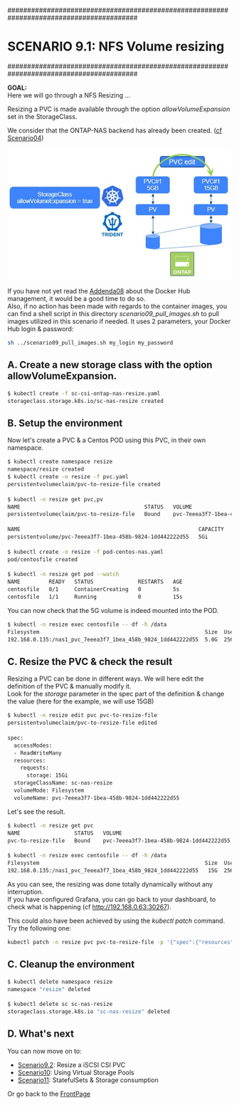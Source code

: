 #########################################################################################
# SCENARIO 9.1: NFS Volume resizing
#########################################################################################

**GOAL:**  
Here we will go through a NFS Resizing ...

Resizing a PVC is made available through the option *allowVolumeExpansion* set in the StorageClass.  

We consider that the ONTAP-NAS backend has already been created. ([cf Scenario04](../../Scenario02))

<p align="center"><img src="../Images/scenario09_1.jpg"></p>

If you have not yet read the [Addenda08](../../../Addendum/Addenda08) about the Docker Hub management, it would be a good time to do so.  
Also, if no action has been made with regards to the container images, you can find a shell script in this directory _scenario09_pull_images.sh_ to pull images utilized in this scenario if needed. It uses 2 parameters, your Docker Hub login & password:

```bash
sh ../scenario09_pull_images.sh my_login my_password
```

## A. Create a new storage class with the option allowVolumeExpansion.

```bash
$ kubectl create -f sc-csi-ontap-nas-resize.yaml
storageclass.storage.k8s.io/sc-nas-resize created
```

## B. Setup the environment

Now let's create a PVC & a Centos POD using this PVC, in their own namespace.

```bash
$ kubectl create namespace resize
namespace/resize created
$ kubectl create -n resize -f pvc.yaml
persistentvolumeclaim/pvc-to-resize-file created

$ kubectl -n resize get pvc,pv
NAME                                       STATUS   VOLUME                                     CAPACITY   ACCESS MODES   STORAGECLASS    AGE
persistentvolumeclaim/pvc-to-resize-file   Bound    pvc-7eeea3f7-1bea-458b-9824-1dd442222d55   5Gi        RWX            sc-nas-resize   2s

NAME                                                        CAPACITY   ACCESS MODES   RECLAIM POLICY   STATUS   CLAIM                       STORAGECLASS    REASON   AGE
persistentvolume/pvc-7eeea3f7-1bea-458b-9824-1dd442222d55   5Gi        RWX            Delete           Bound    resize/pvc-to-resize-file   sc-nas-resize            1s

$ kubectl create -n resize -f pod-centos-nas.yaml
pod/centosfile created

$ kubectl -n resize get pod --watch
NAME         READY   STATUS              RESTARTS   AGE
centosfile   0/1     ContainerCreating   0          5s
centosfile   1/1     Running             0          15s
```

You can now check that the 5G volume is indeed mounted into the POD.

```bash
$ kubectl -n resize exec centosfile -- df -h /data
Filesystem                                                    Size  Used Avail Use% Mounted on
192.168.0.135:/nas1_pvc_7eeea3f7_1bea_458b_9824_1dd442222d55  5.0G  256K  5.0G   1% /data
```

## C. Resize the PVC & check the result

Resizing a PVC can be done in different ways. We will here edit the definition of the PVC & manually modify it.  
Look for the *storage* parameter in the spec part of the definition & change the value (here for the example, we will use 15GB)

```bash
$ kubectl -n resize edit pvc pvc-to-resize-file
persistentvolumeclaim/pvc-to-resize-file edited

spec:
  accessModes:
  - ReadWriteMany
  resources:
    requests:
      storage: 15Gi
  storageClassName: sc-nas-resize
  volumeMode: Filesystem
  volumeName: pvc-7eeea3f7-1bea-458b-9824-1dd442222d55
```

Let's see the result.

```bash
$ kubectl -n resize get pvc
NAME                 STATUS   VOLUME                                     CAPACITY   ACCESS MODES   STORAGECLASS    AGE
pvc-to-resize-file   Bound    pvc-7eeea3f7-1bea-458b-9824-1dd442222d55   15Gi       RWX            sc-nas-resize   144m

$ kubectl -n resize exec centosfile -- df -h /data
Filesystem                                                    Size  Used Avail Use% Mounted on
192.168.0.135:/nas1_pvc_7eeea3f7_1bea_458b_9824_1dd442222d55   15G  256K   15G   1% /data
```

As you can see, the resizing was done totally dynamically without any interruption.  
If you have configured Grafana, you can go back to your dashboard, to check what is happening (cf http://192.168.0.63:30267).  

This could also have been achieved by using the _kubectl patch_ command. Try the following one:

```bash
kubectl patch -n resize pvc pvc-to-resize-file -p '{"spec":{"resources":{"requests":{"storage":"20Gi"}}}}'
```

## C. Cleanup the environment

```bash
$ kubectl delete namespace resize
namespace "resize" deleted

$ kubectl delete sc sc-nas-resize
storageclass.storage.k8s.io "sc-nas-resize" deleted
```

## D. What's next

You can now move on to:

- [Scenario9.2](../2_Block_PVC): Resize a iSCSI CSI PVC  
- [Scenario10](../../Scenario10): Using Virtual Storage Pools  
- [Scenario11](../../Scenario11): StatefulSets & Storage consumption  

Or go back to the [FrontPage](https://github.com/YvosOnTheHub/LabNetApp)
